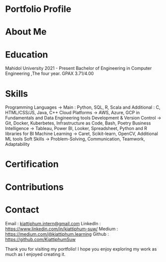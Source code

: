 # Portfolio Profile
# About Me
# Education
Mahidol University 2021 - Present
Bachelor of Engineering in Computer Engineering ,The four year.
GPAX 3.71/4.00
# Skills
Programming Languages -> Main : Python, SQL, R, Scala
and Additional : C, HTML/CSS/JS, Java, C++
Cloud Platforms -> AWS, Azure, GCP in Fundamentals and Data Engineering tools
Development & Version Control -> Git, Docker, Kuberbetes, Infrastructure as Code, Bash, Poetry
Business Intelligence -> Tableau, Power BI, Looker, Spreadsheet, Python and R libraries for BI
Machine Learning -> Caret, Scikit-learn, OpenCV, Additional ML tools
Soft Skills -> Problem-Solving, Communication, Teamwork, Adaptability
# Certification
# Contributions
# Contact
Email : kiattiphum.intern@gmail.com
LinkedIn : https://www.linkedin.com/in/kiattiphum-suw/
Medium : https://medium.com/@kiattiphum.learning
Github : https://github.com/KiattiphumSuw

Thank you for visiting my portfolio! I hope you enjoy exploring my work as much as I enjoyed creating it.
